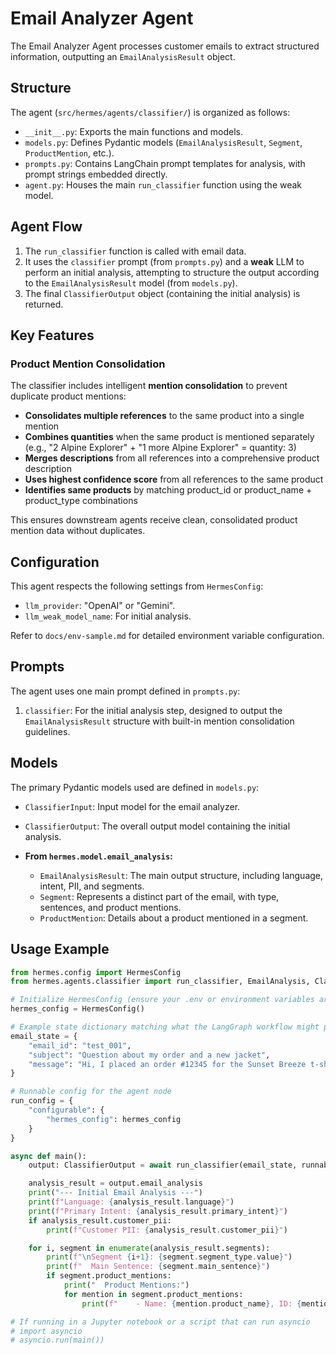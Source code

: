 # Email Analyzer Agent

The Email Analyzer Agent processes customer emails to extract structured information, outputting an `EmailAnalysisResult` object.

## Structure

The agent (`src/hermes/agents/classifier/`) is organized as follows:

- `__init__.py`: Exports the main functions and models.
- `models.py`: Defines Pydantic models (`EmailAnalysisResult`, `Segment`, `ProductMention`, etc.).
- `prompts.py`: Contains LangChain prompt templates for analysis, with prompt strings embedded directly.
- `agent.py`: Houses the main `run_classifier` function using the weak model.

## Agent Flow

1.  The `run_classifier` function is called with email data.
2.  It uses the `classifier` prompt (from `prompts.py`) and a **weak** LLM to perform an initial analysis, attempting to structure the output according to the `EmailAnalysisResult` model (from `models.py`).
3.  The final `ClassifierOutput` object (containing the initial analysis) is returned.

## Key Features

### Product Mention Consolidation
The classifier includes intelligent **mention consolidation** to prevent duplicate product mentions:

- **Consolidates multiple references** to the same product into a single mention
- **Combines quantities** when the same product is mentioned separately (e.g., "2 Alpine Explorer" + "1 more Alpine Explorer" = quantity: 3)
- **Merges descriptions** from all references into a comprehensive product description
- **Uses highest confidence score** from all references to the same product
- **Identifies same products** by matching product_id or product_name + product_type combinations

This ensures downstream agents receive clean, consolidated product mention data without duplicates.

## Configuration

This agent respects the following settings from `HermesConfig`:

- `llm_provider`: "OpenAI" or "Gemini".
- `llm_weak_model_name`: For initial analysis.

Refer to `docs/env-sample.md` for detailed environment variable configuration.

## Prompts

The agent uses one main prompt defined in `prompts.py`:

1.  `classifier`: For the initial analysis step, designed to output the `EmailAnalysisResult` structure with built-in mention consolidation guidelines.

## Models

The primary Pydantic models used are defined in `models.py`:

- `ClassifierInput`: Input model for the email analyzer.
- `ClassifierOutput`: The overall output model containing the initial analysis.

- **From `hermes.model.email_analysis`:**
  - `EmailAnalysisResult`: The main output structure, including language, intent, PII, and segments.
  - `Segment`: Represents a distinct part of the email, with type, sentences, and product mentions.
  - `ProductMention`: Details about a product mentioned in a segment.

## Usage Example

~~~python
from hermes.config import HermesConfig
from hermes.agents.classifier import run_classifier, EmailAnalysis, ClassifierOutput

# Initialize HermesConfig (ensure your .env or environment variables are set)
hermes_config = HermesConfig()

# Example state dictionary matching what the LangGraph workflow might provide
email_state = {
    "email_id": "test_001",
    "subject": "Question about my order and a new jacket",
    "message": "Hi, I placed an order #12345 for the Sunset Breeze t-shirt (SKU: TSH7890) yesterday. Can you confirm if it shipped? Also, I saw the new Urban Nomad jacket (JKT1234) online. What colors does it come in? Thanks, Jane Doe."
}

# Runnable config for the agent node
run_config = {
    "configurable": {
        "hermes_config": hermes_config
    }
}

async def main():
    output: ClassifierOutput = await run_classifier(email_state, runnable_config=run_config)

    analysis_result = output.email_analysis
    print("--- Initial Email Analysis ---")
    print(f"Language: {analysis_result.language}")
    print(f"Primary Intent: {analysis_result.primary_intent}")
    if analysis_result.customer_pii:
        print(f"Customer PII: {analysis_result.customer_pii}")

    for i, segment in enumerate(analysis_result.segments):
        print(f"\nSegment {i+1}: {segment.segment_type.value}")
        print(f"  Main Sentence: {segment.main_sentence}")
        if segment.product_mentions:
            print("  Product Mentions:")
            for mention in segment.product_mentions:
                print(f"    - Name: {mention.product_name}, ID: {mention.product_id}, Qty: {mention.quantity}")

# If running in a Jupyter notebook or a script that can run asyncio
# import asyncio
# asyncio.run(main())
~~~